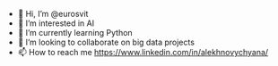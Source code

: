 - 👋 Hi, I’m @eurosvit
- 👀 I’m interested in AI
- 🌱 I’m currently learning Python
- 💞️ I’m looking to collaborate on big data projects
- 📫 How to reach me https://www.linkedin.com/in/alekhnovychyana/

<!---
eurosvit/eurosvit is a ✨ special ✨ repository because its `README.md` (this file) appears on your GitHub profile.
You can click the Preview link to take a look at your changes.
--->
